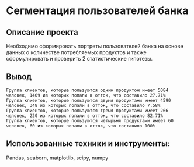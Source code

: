 # Сегментация пользователей банка
## Описание проекта
Необходимо сформировать портреты пользователей банка на основе данных о количестве потребляемых продуктов и также сформулировать и проверить 2 статистические гипотезы.
## Вывод
    Группа клиентов, которые пользуются одним продуктом имеет 5084 человек, 1409 из которых попали в отток, что составило 27.71%
    Группа клиентов, которые пользуются двумя продуктами имеет 4590 человек, 348 из которых попали в отток, что составило 7.58%
    Группа клиентов, которые пользуются тремя продуктами имеет 266 человек, 220 из которых попали в отток, что составило 82.71%
    Группа клиентов, которые пользуются четырьмя продуктами имеет 60 человек, 60 из которых попали в отток, что составило 100%
## Использованные техники и инструменты:
Pandas, seaborn, matplotlib, scipy, numpy
